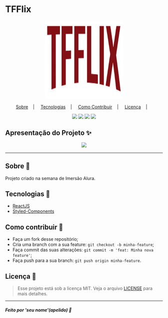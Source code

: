 <h1>TFFlix</h1>

<p align="center">
<img src=".github/logo.png" height="250" width="250"/></br>

</p>

<p align="center">
<a href="#sobre-memo">Sobre</a>&nbsp;&nbsp;&nbsp; | &nbsp;&nbsp;&nbsp;
<a href="#tecnologias-rocket">Tecnologias</a>&nbsp;&nbsp;&nbsp; | &nbsp;&nbsp;&nbsp;
<a href="#como-contribuir-">Como Contribuir</a>&nbsp;&nbsp;&nbsp; | &nbsp;&nbsp;&nbsp;
<a href="#licença-scroll">Licença</a>&nbsp;&nbsp;&nbsp; | &nbsp;&nbsp;&nbsp;
</p>

<p align="center">

<img src="https://img.shields.io/github/repo-size/srthiagofreitas/tfflix" />
<img src="https://img.shields.io/github/languages/count/srthiagofreitas/tfflix" />
<img src="https://img.shields.io/github/languages/top/srthiagofreitas/tfflix" />
<img src="https://img.shields.io/github/license/srthiagofreitas/tfflix" />
</p>

## Apresentação do Projeto :sparkles:

<p align="center">
<img src=".github/React App.gif" />
</p>

---

## Sobre :memo:

Projeto criado na semana de Imersão Alura.

## Tecnologias :rocket:

- <a href="#">ReactJS</a>
- <a href="#">Styled-Components</a>

## Como contribuir 🤔

- Faça um fork desse repositório;
- Cria uma branch com a sua feature: `git checkout -b minha-feature`;
- Faça commit das suas alterações: `git commit -m 'feat: Minha nova feature'`;
- Faça push para a sua branch: `git push origin minha-feature`.

## Licença :scroll:

> Esse projeto está sob a licença MIT. Veja o arquivo [LICENSE](LICENSE) para mais detalhes.

---

##### Feito por 'seu nome'(apelido) :wave:
